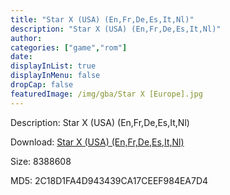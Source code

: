 ```yaml
---
title: "Star X (USA) (En,Fr,De,Es,It,Nl)"
description: "Star X (USA) (En,Fr,De,Es,It,Nl)"
author: 
categories: ["game","rom"]
date: 
displayInList: true
displayInMenu: false
dropCap: false
featuredImage: /img/gba/Star X [Europe].jpg
---
```


Description: Star X (USA) (En,Fr,De,Es,It,Nl)

Download: <a style="text-decoration:underline;" href="https://mega.nz/#!bfJwRIxC!SJMm5vmZa54WaqvQxmOOihpJ8rt8rF9_Dx1mG--b7p8" target = "_blank" rel = "nofollow" > Star X (USA) (En,Fr,De,Es,It,Nl)</a>

Size: 8388608

MD5: 2C18D1FA4D943439CA17CEEF984EA7D4

